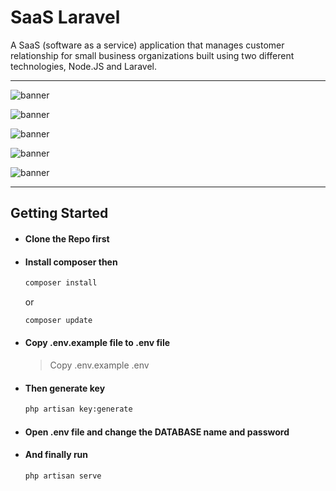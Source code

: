 # SaaS Laravel

A SaaS (software as a service) application that manages customer relationship for small business organizations built using two different technologies, Node.JS and Laravel.

---
![banner](https://i.ibb.co/6tsfkj9/screencapture-127-0-0-1-8000-login-2021-03-14-15-17-40.png)

![banner](https://i.ibb.co/17s5gKV/screencapture-127-0-0-1-8000-markethome-2021-03-14-15-23-18.png)

![banner](https://i.ibb.co/8Dzz9LD/screencapture-127-0-0-1-8000-chart-lines-2021-03-14-15-29-34.png)

![banner](https://i.ibb.co/4twdzvY/screencapture-127-0-0-1-8000-chart-bars-2021-03-14-15-29-24.png)

![banner](https://i.ibb.co/k15507X/screencapture-127-0-0-1-8000-accounting-Sells-Home-Report-2021-03-14-15-22-24.png)

---

## Getting Started

- #### Clone the Repo first
    
- #### Install composer then
    
    ```bash
    composer install
    ```
    or
    ```bash
    composer update
    ```
    
- #### Copy .env.example file to .env file
    
    > Copy .env.example .env
    
- #### Then generate key
    
    ```bash
    php artisan key:generate
    ```
    
- #### Open .env file and change the DATABASE name and password
    
- #### And finally run
    
    ```bash
    php artisan serve
    ```

##
